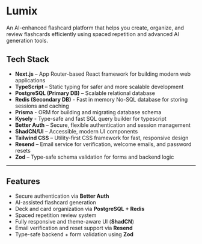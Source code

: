 # Lumix

An AI-enhanced flashcard platform that helps you create, organize, and review flashcards efficiently using spaced repetition and advanced AI generation tools.

## Tech Stack

- **Next.js** – App Router-based React framework for building modern web applications
- **TypeScript** – Static typing for safer and more scalable development
- **PostgreSQL (Primary DB)** – Scalable relational database
- **Redis (Secondary DB)** - Fast in memory No-SQL database for storing sessions and caching
- **Prisma** - ORM for building and migrating database schema
- **Kysely** - Type-safe and fast SQL query builder for typescript
- **Better Auth** – Secure, flexible authentication and session management
- **ShadCN/UI** – Accessible, modern UI components
- **Tailwind CSS** – Utility-first CSS framework for fast, responsive design
- **Resend** – Email service for verification, welcome emails, and password resets
- **Zod** – Type-safe schema validation for forms and backend logic

---

## Features

- Secure authentication via **Better Auth**
- AI-assisted flashcard generation
- Deck and card organization via **PostgreSQL + Redis**
- Spaced repetition review system
- Fully responsive and theme-aware UI (**ShadCN**)
- Email verification and reset support via **Resend**
- Type-safe backend + form validation using **Zod**
